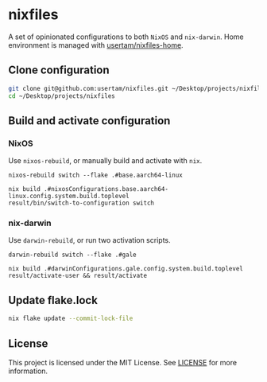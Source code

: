 # nixfiles

A set of opinionated configurations to both `NixOS` and `nix-darwin`. Home environment is managed with [usertam/nixfiles-home](https://github.com/usertam/nixfiles-home).

## Clone configuration
```sh
git clone git@github.com:usertam/nixfiles.git ~/Desktop/projects/nixfiles
cd ~/Desktop/projects/nixfiles
```

## Build and activate configuration
### NixOS
Use `nixos-rebuild`, or manually build and activate with `nix`.
```
nixos-rebuild switch --flake .#base.aarch64-linux
```
```
nix build .#nixosConfigurations.base.aarch64-linux.config.system.build.toplevel
result/bin/switch-to-configuration switch
```
### nix-darwin
Use `darwin-rebuild`, or run two activation scripts.
```
darwin-rebuild switch --flake .#gale
```
```
nix build .#darwinConfigurations.gale.config.system.build.toplevel
result/activate-user && result/activate
```

## Update flake.lock
```sh
nix flake update --commit-lock-file
```

## License
This project is licensed under the MIT License. See [LICENSE](LICENSE) for more information.
